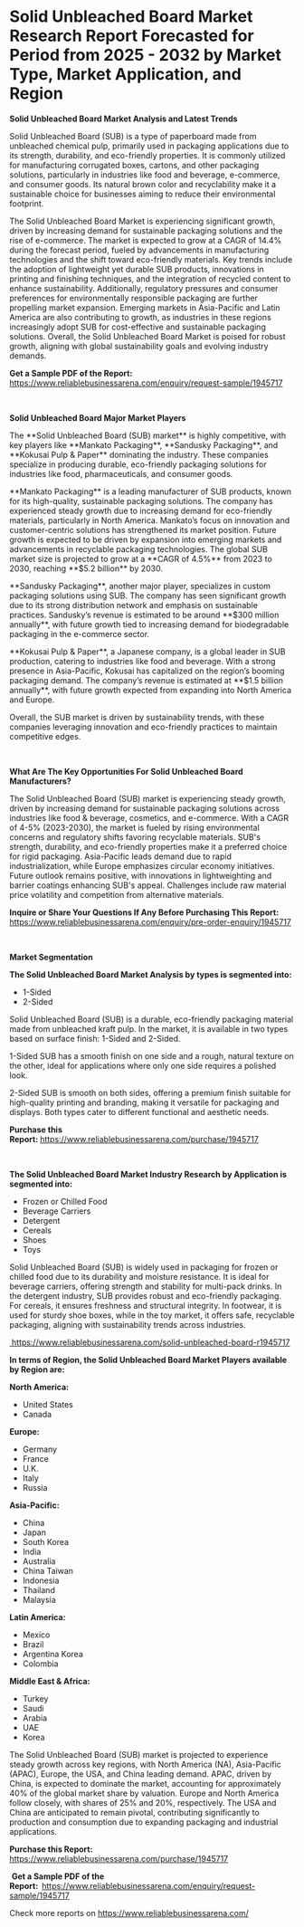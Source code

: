<p><h1>Solid Unbleached Board Market Research Report Forecasted for Period from 2025 -  2032 by Market Type, Market Application, and Region</h1></p><p><strong>Solid Unbleached Board Market Analysis and Latest Trends</strong></p>
<p><p>Solid Unbleached Board (SUB) is a type of paperboard made from unbleached chemical pulp, primarily used in packaging applications due to its strength, durability, and eco-friendly properties. It is commonly utilized for manufacturing corrugated boxes, cartons, and other packaging solutions, particularly in industries like food and beverage, e-commerce, and consumer goods. Its natural brown color and recyclability make it a sustainable choice for businesses aiming to reduce their environmental footprint.</p><p>The Solid Unbleached Board Market is experiencing significant growth, driven by increasing demand for sustainable packaging solutions and the rise of e-commerce. The market is expected to grow at a CAGR of 14.4% during the forecast period, fueled by advancements in manufacturing technologies and the shift toward eco-friendly materials. Key trends include the adoption of lightweight yet durable SUB products, innovations in printing and finishing techniques, and the integration of recycled content to enhance sustainability. Additionally, regulatory pressures and consumer preferences for environmentally responsible packaging are further propelling market expansion. Emerging markets in Asia-Pacific and Latin America are also contributing to growth, as industries in these regions increasingly adopt SUB for cost-effective and sustainable packaging solutions. Overall, the Solid Unbleached Board Market is poised for robust growth, aligning with global sustainability goals and evolving industry demands.</p></p>
<p><strong>Get a Sample PDF of the Report:&nbsp;</strong> <a href="https://www.reliablebusinessarena.com/enquiry/request-sample/1945717?utm_campaign=1905&utm_medium=2&utm_source=Github&utm_content=ia&utm_term=25012025&utm_id=solid-unbleached-board">https://www.reliablebusinessarena.com/enquiry/request-sample/1945717</a></p>
<p>&nbsp;</p>
<p><strong>Solid Unbleached Board Major Market Players</strong></p>
<p><p>The **Solid Unbleached Board (SUB) market** is highly competitive, with key players like **Mankato Packaging**, **Sandusky Packaging**, and **Kokusai Pulp & Paper** dominating the industry. These companies specialize in producing durable, eco-friendly packaging solutions for industries like food, pharmaceuticals, and consumer goods.</p><p>**Mankato Packaging** is a leading manufacturer of SUB products, known for its high-quality, sustainable packaging solutions. The company has experienced steady growth due to increasing demand for eco-friendly materials, particularly in North America. Mankato’s focus on innovation and customer-centric solutions has strengthened its market position. Future growth is expected to be driven by expansion into emerging markets and advancements in recyclable packaging technologies. The global SUB market size is projected to grow at a **CAGR of 4.5%** from 2023 to 2030, reaching **$5.2 billion** by 2030.</p><p>**Sandusky Packaging**, another major player, specializes in custom packaging solutions using SUB. The company has seen significant growth due to its strong distribution network and emphasis on sustainable practices. Sandusky’s revenue is estimated to be around **$300 million annually**, with future growth tied to increasing demand for biodegradable packaging in the e-commerce sector.</p><p>**Kokusai Pulp & Paper**, a Japanese company, is a global leader in SUB production, catering to industries like food and beverage. With a strong presence in Asia-Pacific, Kokusai has capitalized on the region’s booming packaging demand. The company’s revenue is estimated at **$1.5 billion annually**, with future growth expected from expanding into North America and Europe.</p><p>Overall, the SUB market is driven by sustainability trends, with these companies leveraging innovation and eco-friendly practices to maintain competitive edges.</p></p>
<p>&nbsp;</p>
<p><strong>What Are The Key Opportunities For Solid Unbleached Board Manufacturers?</strong></p>
<p><p>The Solid Unbleached Board (SUB) market is experiencing steady growth, driven by increasing demand for sustainable packaging solutions across industries like food & beverage, cosmetics, and e-commerce. With a CAGR of 4-5% (2023-2030), the market is fueled by rising environmental concerns and regulatory shifts favoring recyclable materials. SUB's strength, durability, and eco-friendly properties make it a preferred choice for rigid packaging. Asia-Pacific leads demand due to rapid industrialization, while Europe emphasizes circular economy initiatives. Future outlook remains positive, with innovations in lightweighting and barrier coatings enhancing SUB's appeal. Challenges include raw material price volatility and competition from alternative materials.</p></p>
<p><strong>Inquire or Share Your Questions If Any Before Purchasing This Report:</strong> <a href="https://www.reliablebusinessarena.com/enquiry/pre-order-enquiry/1945717?utm_campaign=1905&utm_medium=2&utm_source=Github&utm_content=ia&utm_term=25012025&utm_id=solid-unbleached-board">https://www.reliablebusinessarena.com/enquiry/pre-order-enquiry/1945717</a></p>
<p>&nbsp;</p>
<p><strong>Market Segmentation</strong></p>
<p><strong>The Solid Unbleached Board Market Analysis by types is segmented into:</strong></p>
<p><ul><li>1-Sided</li><li>2-Sided</li></ul></p>
<p><p>Solid Unbleached Board (SUB) is a durable, eco-friendly packaging material made from unbleached kraft pulp. In the market, it is available in two types based on surface finish: 1-Sided and 2-Sided.  </p><p>1-Sided SUB has a smooth finish on one side and a rough, natural texture on the other, ideal for applications where only one side requires a polished look.  </p><p>2-Sided SUB is smooth on both sides, offering a premium finish suitable for high-quality printing and branding, making it versatile for packaging and displays. Both types cater to different functional and aesthetic needs.</p></p>
<p><strong>Purchase this Report:&nbsp;</strong><a href="https://www.reliablebusinessarena.com/purchase/1945717?utm_campaign=1905&utm_medium=2&utm_source=Github&utm_content=ia&utm_term=25012025&utm_id=solid-unbleached-board">https://www.reliablebusinessarena.com/purchase/1945717</a></p>
<p>&nbsp;</p>
<p><strong>The Solid Unbleached Board Market Industry Research by Application is segmented into:</strong></p>
<p><ul><li>Frozen or Chilled Food</li><li>Beverage Carriers</li><li>Detergent</li><li>Cereals</li><li>Shoes</li><li>Toys</li></ul></p>
<p><p>Solid Unbleached Board (SUB) is widely used in packaging for frozen or chilled food due to its durability and moisture resistance. It is ideal for beverage carriers, offering strength and stability for multi-pack drinks. In the detergent industry, SUB provides robust and eco-friendly packaging. For cereals, it ensures freshness and structural integrity. In footwear, it is used for sturdy shoe boxes, while in the toy market, it offers safe, recyclable packaging, aligning with sustainability trends across industries.</p></p>
<p><a href="https://www.reliablebusinessarena.com/solid-unbleached-board-r1945717?utm_campaign=1905&utm_medium=2&utm_source=Github&utm_content=ia&utm_term=25012025&utm_id=solid-unbleached-board">&nbsp;https://www.reliablebusinessarena.com/solid-unbleached-board-r1945717</a></p>
<p><strong>In terms of Region, the Solid Unbleached Board Market Players available by Region are:</strong></p>
<p>
    <p> <strong> North America: </strong>
        <ul>
            <li>United States</li>
            <li>Canada</li>
        </ul>
        </p> 
    <p> <strong> Europe: </strong>
        <ul>
            <li>Germany</li>
            <li>France</li>
            <li>U.K.</li>
            <li>Italy</li>
            <li>Russia</li>
        </ul>
        </p> 
    <p> <strong> Asia-Pacific: </strong>
        <ul>
            <li>China</li>
            <li>Japan</li>
            <li>South Korea</li>
            <li>India</li>
            <li>Australia</li>
            <li>China Taiwan</li>
            <li>Indonesia</li>
            <li>Thailand</li>
            <li>Malaysia</li>
        </ul>
        </p> 
    <p> <strong> Latin America: </strong>
        <ul>
            <li>Mexico</li>
            <li>Brazil</li>
            <li>Argentina Korea</li>
            <li>Colombia</li>
        </ul>
        </p> 
    <p> <strong> Middle East & Africa: </strong>
        <ul>
            <li>Turkey</li>
            <li>Saudi</li>
            <li>Arabia</li>
            <li>UAE</li>
            <li>Korea</li>
        </ul>
    </p>
    </p>
<p><p>The Solid Unbleached Board (SUB) market is projected to experience steady growth across key regions, with North America (NA), Asia-Pacific (APAC), Europe, the USA, and China leading demand. APAC, driven by China, is expected to dominate the market, accounting for approximately 40% of the global market share by valuation. Europe and North America follow closely, with shares of 25% and 20%, respectively. The USA and China are anticipated to remain pivotal, contributing significantly to production and consumption due to expanding packaging and industrial applications.</p></p>
<p><strong>Purchase this Report: </strong><a href="https://www.reliablebusinessarena.com/purchase/1945717?utm_campaign=1905&utm_medium=2&utm_source=Github&utm_content=ia&utm_term=25012025&utm_id=solid-unbleached-board">https://www.reliablebusinessarena.com/purchase/1945717</a></p>
<p>&nbsp;<strong>Get a Sample PDF of the Report:&nbsp;&nbsp;</strong><a href="https://www.reliablebusinessarena.com/enquiry/request-sample/1945717?utm_campaign=1905&utm_medium=2&utm_source=Github&utm_content=ia&utm_term=25012025&utm_id=solid-unbleached-board">https://www.reliablebusinessarena.com/enquiry/request-sample/1945717</a></p>
<p><strong></strong></p>
<p>Check more reports on <a href="https://www.reliablebusinessarena.com/?utm_campaign=1905&utm_medium=2&utm_source=Github&utm_content=ia&utm_term=25012025&utm_id=solid-unbleached-board">https://www.reliablebusinessarena.com/</a></p>
